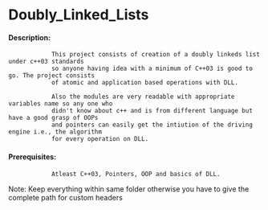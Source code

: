 # Doubly_Linked_Lists

#### Description: 
                This project consists of creation of a doubly linkeds list under c++03 standards
                so anyone having idea with a minimum of C++03 is good to go. The project consists
                of atomic and application based operations with DLL. 
                
                Also the modules are very readable with appropriate variables name so any one who 
                didn't know about c++ and is from different language but have a good grasp of OOPs
                and pointers can easily get the intiution of the driving engine i.e., the algorithm 
                for every operation on DLL.
                
                
#### Prerequisites: 
                Atleast C++03, Pointers, OOP and basics of DLL.

Note: Keep everything within same folder otherwise you have to give the complete path for custom headers
